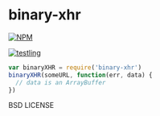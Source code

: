 # binary-xhr

[![NPM](https://nodei.co/npm/binary-xhr.png)](https://nodei.co/npm/binary-xhr/)

[![testling](http://ci.testling.com/maxogden/binary-xhr.png)
](http://ci.testling.com/maxogden/binary-xhr)

```javascript
var binaryXHR = require('binary-xhr')
binaryXHR(someURL, function(err, data) {
  // data is an ArrayBuffer
})
```

BSD LICENSE